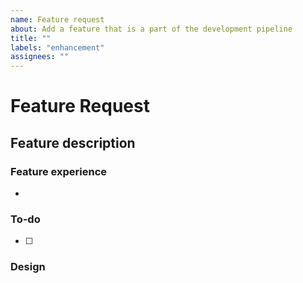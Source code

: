 ```yaml
---
name: Feature request
about: Add a feature that is a part of the development pipeline
title: ""
labels: "enhancement"
assignees: ""
---
```


# Feature Request

## Feature description

### Feature experience

<!-- As a `visitor` ... -->

-

### To-do

- [ ]

### Design

<!-- Add any images from figma or notes regarding the design. -->
